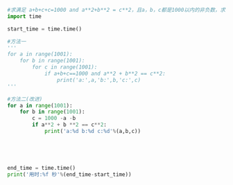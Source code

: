 
<BlogInfo id="879" title="1.确定a,b,c的值" author="白日梦想猿" pv=0 read_times=0 pre_cost_time=0分26秒 category="算法" tag_list="['算法']" create_time="2020.05.20 16:58:25" update_time="2020.05.20 17:15:23" />

```python
#求满足 a+b+c+c=1000 and a**2+b**2 = c**2，且a，b，c都是1000以内的非负数，求满足条件的a，b，c的值
import time

start_time = time.time()

#方法一
'''
for a in range(1001):
    for b in range(1001):
        for c in range(1001):
            if a+b+c==1000 and a**2 + b**2 == c**2:
                print('a:',a,'b:',b,'c:',c)
'''

#方法二(改进)
for a in range(1001):
    for b in range(1001):
        c = 1000 -a -b
        if a**2 + b **2 == c**2:
            print('a:%d b:%d c:%d'%(a,b,c))





end_time = time.time()
print('用时:%f 秒'%(end_time-start_time))
```
